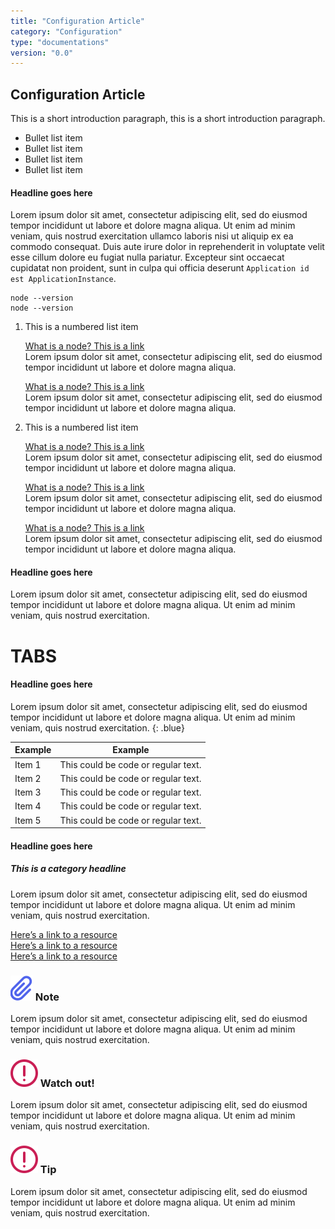 ```yaml
---
title: "Configuration Article"
category: "Configuration"
type: "documentations"
version: "0.0"
---
```

## Configuration Article

This is a short introduction paragraph, this is a short introduction paragraph. 

*   Bullet list item
*   Bullet list item
*   Bullet list item
*   Bullet list item

#### Headline goes here

Lorem ipsum dolor sit amet, consectetur adipiscing elit, sed do eiusmod tempor incididunt ut labore et 
dolore magna aliqua. Ut enim ad minim veniam, quis nostrud exercitation ullamco laboris nisi ut aliquip ex ea commodo consequat. Duis aute irure dolor in reprehenderit in voluptate velit esse cillum dolore eu fugiat nulla pariatur. Excepteur sint occaecat cupidatat non proident, sunt in culpa qui officia deserunt `Application id 
est ApplicationInstance`.

```bash{numberLines: true}
node --version
node --version
```

1. This is a numbered list item

   [What is a node? This is a link](/)<br>
   Lorem ipsum dolor sit amet, consectetur adipiscing elit, sed do eiusmod tempor incididunt ut labore et dolore magna aliqua. 
   
   [What is a node? This is a link](/)<br> 
   Lorem ipsum dolor sit amet, consectetur adipiscing elit, sed do eiusmod tempor incididunt ut labore et dolore magna aliqua.
    
2. This is a numbered list item

   [What is a node? This is a link](/)<br>
   Lorem ipsum dolor sit amet, consectetur adipiscing elit, sed do eiusmod tempor incididunt ut labore et 
   dolore magna aliqua. 
   
   [What is a node? This is a link](/)<br>
   Lorem ipsum dolor sit amet, consectetur adipiscing elit, sed do eiusmod tempor incididunt ut labore et 
   dolore magna aliqua.
   
   [What is a node? This is a link](/)<br>
   Lorem ipsum dolor sit amet, consectetur adipiscing elit, sed do eiusmod tempor incididunt ut labore et 
   dolore magna aliqua. 

#### Headline goes here

Lorem ipsum dolor sit amet, consectetur adipiscing elit, sed do eiusmod tempor incididunt ut labore et 
dolore magna aliqua. Ut enim ad minim veniam, quis nostrud exercitation.

# TABS

#### Headline goes here

Lorem ipsum dolor sit amet, consectetur adipiscing elit, sed do eiusmod tempor incididunt ut labore et 
dolore magna aliqua. Ut enim ad minim veniam, quis nostrud exercitation.
{: .blue}

Example | Example
------------ | -------------
Item 1 | This could be code or regular text.
Item 2 | This could be code or regular text.
Item 3 | This could be code or regular text.
Item 4 | This could be code or regular text.
Item 5 | This could be code or regular text.

#### Headline goes here
##### This is a category headline

Lorem ipsum dolor sit amet, consectetur adipiscing elit, sed do eiusmod tempor incididunt ut labore et 
dolore magna aliqua. Ut enim ad minim veniam, quis nostrud exercitation.

[Here’s a link to a resource](/)\
[Here’s a link to a resource](/)  
[Here’s a link to a resource](/)


<aside class="notifications note">
    <h3><img src="/images/icos/ico-node.svg" alt=""> Note</h3>
    <p>Lorem ipsum dolor sit amet, consectetur adipiscing elit, sed do eiusmod tempor incididunt ut labore et dolore magna aliqua. Ut enim ad minim veniam, quis nostrud exercitation.</p>
</aside>

<aside class="notifications danger">
    <h3><img src="/images/icos/ico-danger.svg" alt=""> Watch out!</h3>
    <p>Lorem ipsum dolor sit amet, consectetur adipiscing elit, sed do eiusmod tempor incididunt ut labore et dolore magna aliqua. Ut enim ad minim veniam, quis nostrud exercitation.</p>
</aside>

<aside class="notifications tip">
    <h3><img src="/images/icos/ico-danger.svg" alt=""> Tip</h3>
    <p>Lorem ipsum dolor sit amet, consectetur adipiscing elit, sed do eiusmod tempor incididunt ut labore et dolore magna aliqua. Ut enim ad minim veniam, quis nostrud exercitation.</p>
</aside>
